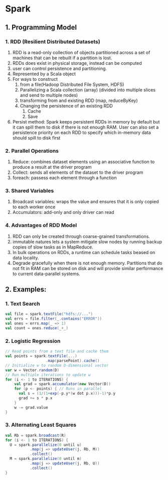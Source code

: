 # Spark

## 1. Programming Model

### 1. RDD (Resilient Distributed Datasets)

1. RDD is a read-only collection of objects partitioned across a set of machines that can be rebuilt if a partition is lost.
2. RDDs does exist in physical storage, instead can be computed
3. user can control persistence and partitioning.
4. Represented by a Scala object
5. For ways to construct
   1. from a file(Hadoop Distributed File System, HDFS)
   2. Parallelizing a Scala collection (array) (divided into multiple slices and send to multiple nodes)
   3. transforming from and existing RDD (map, reduceByKey)
   4. Changing the persistence of an existing RDD
      1. Cache 
      2. Save 
6. Persist method: Spark keeps persistent RDDs in memory by default but it can spill them to disk if there is not enough RAM. User can also set a persistence priority on each RDD to specify which in-memory data should spill to disk first

### 2. Parallel Operations

1. Reduce: combines dataset elements using an associative function to produce a result at the driver program
2. Collect: sends all elements of the dataset to the driver program
3. foreach: passess each element through a function

### 3. Shared Variables

1. Broadcast variables: wraps the value and ensures that it is only copied to each worker once
2. Accumulators: add-only and only driver can read

### 4. Advantages of RDD Model

1. RDD can only be created through coarse-grained transformations.
2. immutable natures lets a system mitigate slow nodes by running backup copies of slow tasks as in MapReduce. 
3. In bulk operations on RDDs, a runtime can schedule tasks beased on data locality.
4. Degrade gracefully when there is not enough memory. Partitions that do not fit in RAM can be stored on disk and will provide similar performance to current data-parallel systems. 

## 2. Examples:

### 1. Text Search

```scala
val file = spark.textFile("hdfs://...")
val errs = file.filter(_.contains("ERROR"))
val ones = errs.map(_ => 1)
val count = ones.reduce(_+_)
```

### 2. Logistic Regression

```scala
// Read points from a text file and cache them
val points = spark.textFile(...)
                  .map(parsePoint).cache()
// Initialize w to random D-dimensional vector
var w = Vector.random(D)
// Run multiple iterations to update w
for (i <- 1 to ITERATIONS) {
	val grad = spark.accumulator(new Vector(D))
    for (p <- points) { // Runs in parallel
      val s = (1/(1+exp(-p.y*(w dot p.x)))-1)*p.y
      grad += s * p.x
    }
    w -= grad.value
}
```

### 3. Alternating Least Squares

```scala
val Rb = spark.broadcast(R)
for (i <- 1 to ITERATIONS) {
  U = spark.parallelize(0 until u)
           .map(j => updateUser(j, Rb, M))
           .collect()
  M = spark.parallelize(0 until m)
           .map(j => updateUser(j, Rb, U))
           .collect()
}
```

